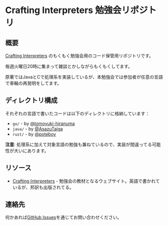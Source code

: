# Crafting Interpreters 勉強会リポジトリ

## 概要

[Crafting Interpreters](https://craftinginterpreters.com) のもくもく勉強会用のコード保管用リポジトリです。

毎週火曜日20時に集まって雑談とかしながらもくもくしてます。

原著ではJavaとCで処理系を実装しているが、本勉強会では参加者が任意の言語で車輪の再発明をしてます。


## ディレクトリ構成

それぞれの言語で書いたコードは以下のディレクトリに格納しています：

- `go/` - by [@tomoyuki-hiranuma](https://github.com/tomoyuki-hiranuma)
- `java/` - by [@AsazuTaiga](https://github.com/AsazuTaiga)
- `rust/` - by [@poteboy](https://github.com/poteboy)

**注意**: 処理系に加えて対象言語の勉強も兼ねているので、実装が間違ってる可能性が大いにあります。

## リソース

- [Crafting Interpreters](https://craftinginterpreters.com) - 勉強会の教材となるウェブサイト。英語で書かれているが、邦訳も出版されてる。

## 連絡先

何かあれば[GitHub Issues](https://github.com/AsazuTaiga/crafting_interpreters/issues)を通じてお問い合わせください。
